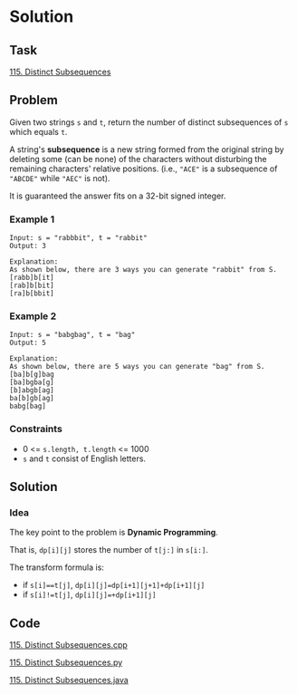 # Solution

## Task

[115. Distinct Subsequences](https://leetcode-cn.com/problems/distinct-subsequences/)

## Problem

Given two strings ``s`` and ``t``, return the number of distinct subsequences of ``s`` which equals ``t``.

A string's **subsequence** is a new string formed from the original string by deleting some (can be none) of the characters without disturbing the remaining characters' relative positions. (i.e., ``"ACE"`` is a subsequence of ``"ABCDE"`` while ``"AEC"`` is not).

It is guaranteed the answer fits on a 32-bit signed integer.

### Example 1
```
Input: s = "rabbbit", t = "rabbit"
Output: 3

Explanation:
As shown below, there are 3 ways you can generate "rabbit" from S.
[rabb]b[it]
[rab]b[bit]
[ra]b[bbit]
```

### Example 2
```
Input: s = "babgbag", t = "bag"
Output: 5

Explanation:
As shown below, there are 5 ways you can generate "bag" from S.
[ba]b[g]bag
[ba]bgba[g]
[b]abgb[ag]
ba[b]gb[ag]
babg[bag]
```

### Constraints

* 0 <= ``s.length, t.length`` <= 1000
* ``s`` and ``t`` consist of English letters.

## Solution

### Idea
The key point to the problem is **Dynamic Programming**.

That is, ``dp[i][j]`` stores the number of ``t[j:]`` in ``s[i:]``.

The transform formula is:

* if ``s[i]==t[j]``, ``dp[i][j]=dp[i+1][j+1]+dp[i+1][j]``
* if ``s[i]!=t[j]``, ``dp[i][j]=+dp[i+1][j]``
  

## Code
[115. Distinct Subsequences.cpp](https://github.com/0oTedo0/Leetcode-Exercises/blob/main/Daily%20Exercises/Mar%202021/2021-03-17%20:%20115.%20Distinct%20Subsequences/115.%20Distinct%20Subsequences.cpp)

[115. Distinct Subsequences.py](https://github.com/0oTedo0/Leetcode-Exercises/blob/main/Daily%20Exercises/Mar%202021/2021-03-17%20:%20115.%20Distinct%20Subsequences/115.%20Distinct%20Subsequences.py)

[115. Distinct Subsequences.java](https://github.com/0oTedo0/Leetcode-Exercises/blob/main/Daily%20Exercises/Mar%202021/2021-03-17%20:%20115.%20Distinct%20Subsequences/115.%20Distinct%20Subsequences.java)

